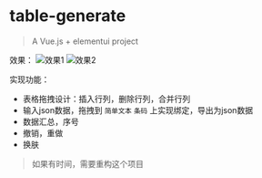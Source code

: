 # table-generate

> A Vue.js + elementui project

效果：
![效果1](./result/form-generate-001.gif)
![效果2](./result/form-generate-002.gif)

实现功能：
* 表格拖拽设计：插入行列，删除行列，合并行列
* 输入json数据，拖拽到 `简单文本` `条码` 上实现绑定，导出为json数据
* 数据汇总，序号
* 撤销，重做
* 换肤

> 如果有时间，需要重构这个项目
